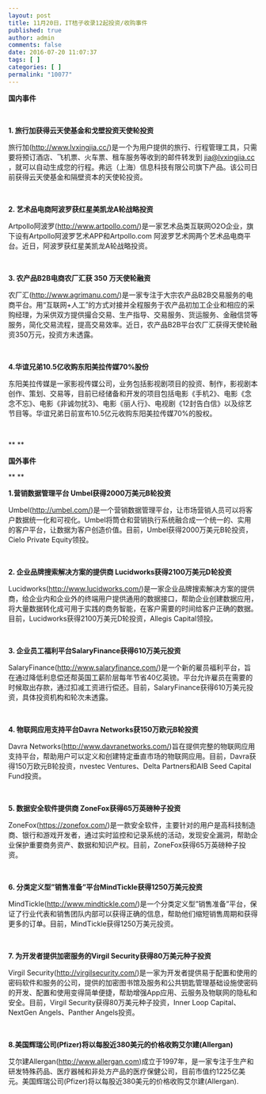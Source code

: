 ```yaml
---
layout: post
title: 11月20日，IT桔子收录12起投资/收购事件
published: true
author: admin
comments: false
date: 2016-07-20 11:07:37
tags: [ ]
categories: [ ]
permalink: "10077"
---
```

**国内事件**

&nbsp;

**1. 旅行加获得云天使基金和戈壁投资天使轮投资**

旅行加(http://www.lvxingjia.cc/)是一个为用户提供的旅行、行程管理工具，只需要将预订酒店、飞机票、火车票、租车服务等收到的邮件转发到 jia@lvxingjia.cc ，就可以自动生成您的行程。弗远（上海）信息科技有限公司旗下产品。该公司日前获得云天使基金和隔壁资本的天使轮投资。

&nbsp;

**2. 艺术品电商阿波罗获红星美凯龙A轮战略投资**

Artpollo阿波罗(http://www.artpollo.com/)是一家艺术品类互联网O2O企业，旗下设有Artpollo阿波罗艺术APP和Artpollo.com 阿波罗艺术网两个艺术品电商平台。近日，阿波罗获红星美凯龙A轮战略投资。

&nbsp;

**3. 农产品B2B电商农厂汇获 350 万天使轮融资**

农厂汇(http://www.agrimanu.com/)是一家专注于大宗农产品B2B交易服务的电商平台。用“互联网+人工”的方式对接并全程服务于农产品初加工企业和相应的采购经理，为采供双方提供撮合交易、生产指导、交易服务、货运服务、金融信贷等服务，简化交易流程，提高交易效率。近日，农产品B2B平台农厂汇获得天使轮融资350万元，投资方未透露。

&nbsp;

**4.华谊兄弟10.5亿收购东阳美拉传媒70%股份**

东阳美拉传媒是一家影视传媒公司，业务包括影视剧项目的投资、制作，影视剧本创作、策划、交易等，目前已经储备和开发的项目包括电影《手机2》、电影《念念不忘》、电影《非诚勿扰3》、电影《丽人行》、电视剧《12封告白信》以及综艺节目等。华谊兄弟日前宣布10.5亿元收购东阳美拉传媒70%的股权。

&nbsp;

** **

**国外事件**

** **

**1.营销数据管理平台 Umbel获得2000万美元B轮投资**

Umbel(http://umbel.com/)是一个营销数据管理平台，让市场营销人员可以将客户数据统一化和可视化。Umbel将筒仓和营销执行系统融合成一个统一的、实用的客户平台，让数据为客户创造价值。目前，Umbel获得2000万美元B轮投资，Cielo Private Equity领投。

&nbsp;

**2. 企业品牌搜索解决方案的提供商 Lucidworks获得2100万美元D轮投资**

Lucidworks(http://www.lucidworks.com/)是一家企业品牌搜索解决方案的提供商，给企业内和企业外的终端用户提供通用的数据接口，帮助企业创建数据应用，将大量数据转化成可用于实践的商务智能，在客户需要的时间给客户正确的数据。目前，Lucidworks获得2100万美元D轮投资，Allegis Capital领投。

&nbsp;

**3. 企业员工福利平台SalaryFinance获得610万美元投资**

SalaryFinance(http://www.salaryfinance.com/)是一个新的雇员福利平台，旨在通过降低利息偿还帮英国工薪阶层每年节省40亿英镑。平台允许雇员在需要的时候取出存款，通过扣减工资进行偿还。目前，SalaryFinance获得610万美元投资，具体投资机构和轮次未透露。

&nbsp;

**4. 物联网应用支持平台Davra Networks获150万欧元B轮投资**

Davra Networks(http://www.davranetworks.com/)旨在提供完整的物联网应用支持平台，帮助用户可以定义和创建特定垂直市场的物联网应用。目前，Davra获得150万欧元B轮投资，nvestec Ventures、Delta Partners和AIB Seed Capital Fund投资。

&nbsp;

**5. 数据安全软件提供商 ZoneFox获得65万英磅种子投资**

ZoneFox(https://zonefox.com/)是一款安全软件，主要针对的用户是高科技制造商、银行和游戏开发者，通过实时监控和记录系统的活动，发现安全漏洞，帮助企业保护重要商务资产、数据和知识产权。目前，ZoneFox获得65万英磅种子投资。

&nbsp;

**6. 分类定义型”销售准备”平台MindTickle获得1250万美元投资**

MindTickle(http://www.mindtickle.com/)是一个分类定义型”销售准备”平台，保证了行业代表和销售团队内部可以获得正确的信息，帮助他们缩短销售周期和获得更多的订单。目前，MindTickle获得1250万美元投资。

&nbsp;

**7. 为开发者提供加密服务的Virgil Security获得80万美元种子投资**

Virgil Security(http://virgilsecurity.com/)是一家为开发者提供易于配置和使用的密码软件和服务的公司，提供的加密图书馆及服务和公共钥匙管理基础设施使密码的开发、配置和使用变得简单便捷，帮助增强App应用、云服务及物联网的隐私和安全。目前，Virgil Security获得80万美元种子投资，Inner Loop Capital、NextGen Angels、Panther Angels投资。

&nbsp;

**8.美国辉瑞公司(Pfizer)将以每股近380美元的价格收购艾尔建(Allergan)**

艾尔建Allergan(http://www.allergan.com)成立于1997年，是一家专注于生产和研发特殊药品、医疗器械和非处方产品的医疗保健公司，目前市值约1225亿美元。美国辉瑞公司(Pfizer)将以每股近380美元的价格收购艾尔建(Allergan).
